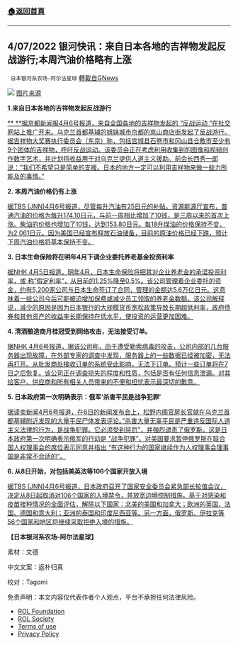 ###  [:house:返回首頁](https://github.com/ourhimalayas/txt)
---


## 4/07/2022 银河快讯：来自日本各地的吉祥物发起反战游行;本周汽油价格略有上涨
` 日本银河系农场-阿尔法星球` [轉載自GNews](https://gnews.org/zh-hans/2304231/)

![](https://assets.gnews.org/wp-content/uploads/2022/04/img_311e9f477a2dc8bd5f6098e17c2e2795865018.jpeg)
[图片来源](https://www.kyoto-np.co.jp/articles/gallery/747611)

**1.来自日本各地的吉祥物发起反战游行**

[**
**据京都新闻报4月6号报道，来自全国各地的吉祥物发起的 “反战运动 “在社交网站上推广开来。乌克兰首都基辅的姐妹城市京都的岚山商店街发起了反战游行。据吉祥物大奖赛执行委员会（东京）称，包括宫城县石卷市和冈山县仓敷市至少有9个团体的吉祥物，呼吁反战运动。该委员会正在考虑利用收集到的图像和视频创作数字艺术，并计划将收益用于对乌克兰提供人道主义援助。前会长西秀一郎说：”我们不希望只是简单的支援。日本的地方一定可以利用吉祥物来做一些力所能及的事情。”](https://news.yahoo.co.jp/articles/41d99a2f7b05fa52df8a419c085d431fce2ea6f0)

**2. 本周汽油价格仍有上涨**

[据TBS (JNN)4月6号报道，尽管每升汽油有25日元的补贴。资源能源厅宣布，普通汽油的价格为每升174.10日元，与前一周相比增加了10钱，是三周以来的首次上涨。柴油的价格也增加了10钱，达到153.80日元。每18升煤油的价格保持不变，为2,061日元。因为美国已经宣布释放石油储备，目前的原油价格已经下跌，预计下周汽油价格将基本保持不变。](https://news.yahoo.co.jp/articles/7710ff13b5ce342cadd295388d5a5bfcb0ccd51e)

**3. 日本生命保险将在明年4月下调企业委托养老基金投资利率**

[据NHK 4月5日报道，明年4月，日本生命保险将把其对企业养老金的承诺投资利率，或 称”假定利率”，从目前的1.25%降至0.5%。该公司管理着企业委托的资金，约有5,200家公司与日本生命签订了合同，管理的金额达5.6万亿日元。这意味着一些公司今后可能被迫增加保费或减少员工领取的养老金数额。该公司解释说，减少的原因是因为日本银行的大规模货币宽松政策导致长期超低利率，政府债券和其他资产的收益率长期保持在低水平，使投资的运营更加困难。](https://www3.nhk.or.jp/news/html/20220405/k10013568811000.html)

**4. 清酒酿造商月桂冠受到网络攻击，无法接受订单。**

[据NHK 4月6号报道，据该公司称，由于遭受勒索病毒的攻击，公司内部的几台服务器出现故障，在外部专家的调查中发现，服务器上的一些数据已经被加密，无法再打开。从批发商处接收订单的系统受此影响，无法下订单。预计一些订单将在7日之后恢复。该公司正在调查损失的程度和性质，包括是否有任何信息泄漏。对其给客户、供应商和所有相关人员带来的不便和担忧表示最深切的歉意。](https://www3.nhk.or.jp/news/html/20220406/k10013570291000.html)

**5. 日本政府第一次明确表示：俄军’杀害平民是战争犯罪’**

[据读卖新闻4月6号报道，在6日的新闻发布会上，松野内阁官房长官就在乌克兰首都基辅附近发现的大量平民尸体发表评论。”杀害大量无辜平民是严重违反国际人道主义法律的行为，是战争犯罪。它必须受到惩罚”，并强烈谴责了俄罗斯。这是日本政府第一次明确表示俄军的行动是 “战争犯罪”。对美国要求暂停俄罗斯在联合国人权理事会的席位表示同意并指出 “有这种行为的国家继续作为人权理事会理事国是非常不合适的”。](https://news.yahoo.co.jp/articles/b28e549ec50e3ad3392dc998cde8e502dbf537fd)

**6. 从8日开始，对包括美英法等106个国家开放入境**

[据TBS (JNN)4月6号报道，日本政府召开了国家安全委员会紧急部长轮值会议，决定从8日起取消对106个国家的入境禁令，并放宽边境控制措施。基于对感染和疫苗接种情况的全面评估，解除以下国家：北美的美国和加拿大；欧洲的英国、法国、德国和意大利；亚洲的泰国和印度尼西亚等。另一方面，俄罗斯、伊拉克等56个国家和地区将继续采取拒绝入境的措施。](https://news.yahoo.co.jp/articles/fdfe363559d86ecf9f5eded608965f3dc47a1611)

**【日本银河系农场-阿尔法星球】**

素材：文德

中文文案：返朴归真

校对：Tagomi



 

免责声明：本文内容仅代表作者个人观点，平台不承担任何法律风险。

- [ROL Foundation](https://rolfoundation.org/)
- [ROL Society](https://rolsociety.org/)
- [Terms of use](https://gnews.org/terms-of-use-3/)
- [Privacy Policy](https://gnews.org/privacy-policy/)
